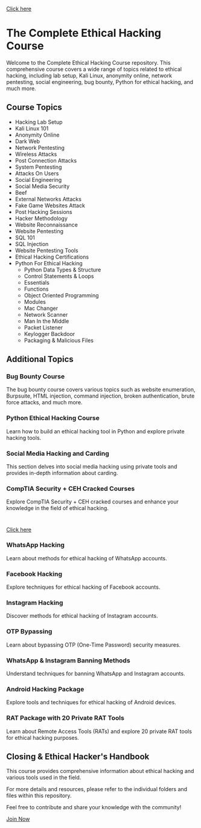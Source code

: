 [Click here](https://wa.me/916235369260)
# The Complete Ethical Hacking Course

Welcome to the Complete Ethical Hacking Course repository. This comprehensive course covers a wide range of topics related to ethical hacking, including lab setup, Kali Linux, anonymity online, network pentesting, social engineering, bug bounty, Python for ethical hacking, and much more.

## Course Topics

- Hacking Lab Setup
- Kali Linux 101
- Anonymity Online
- Dark Web
- Network Pentesting
- Wireless Attacks
- Post Connection Attacks
- System Pentesting
- Attacks On Users
- Social Engineering
- Social Media Security
- Beef
- External Networks Attacks
- Fake Game Websites Attack
- Post Hacking Sessions
- Hacker Methodology
- Website Reconnaissance
- Website Pentesting
- SQL 101
- SQL Injection
- Website Pentesting Tools
- Ethical Hacking Certifications
- Python For Ethical Hacking
  - Python Data Types & Structure
  - Control Statements & Loops
  - Essentials
  - Functions
  - Object Oriented Programming
  - Modules
  - Mac Changer
  - Network Scanner
  - Man In the Middle
  - Packet Listener
  - Keylogger Backdoor
  - Packaging & Malicious Files

## Additional Topics

### Bug Bounty Course

The bug bounty course covers various topics such as website enumeration, Burpsuite, HTML injection, command injection, broken authentication, brute force attacks, and much more.

### Python Ethical Hacking Course

Learn how to build an ethical hacking tool in Python and explore private hacking tools.

### Social Media Hacking and Carding

This section delves into social media hacking using private tools and provides in-depth information about carding.

### CompTIA Security + CEH Cracked Courses

Explore CompTIA Security + CEH cracked courses and enhance your knowledge in the field of ethical hacking.
#
[Click here](https://wa.me/916235369260)
### WhatsApp Hacking

Learn about methods for ethical hacking of WhatsApp accounts.

### Facebook Hacking

Explore techniques for ethical hacking of Facebook accounts.

### Instagram Hacking

Discover methods for ethical hacking of Instagram accounts.

### OTP Bypassing

Learn about bypassing OTP (One-Time Password) security measures.

### WhatsApp & Instagram Banning Methods

Understand techniques for banning WhatsApp and Instagram accounts.

### Android Hacking Package

Explore tools and techniques for ethical hacking of Android devices.

### RAT Package with 20 Private RAT Tools

Learn about Remote Access Tools (RATs) and explore 20 private RAT tools for ethical hacking purposes.

## Closing & Ethical Hacker's Handbook

This course provides comprehensive information about ethical hacking and various tools used in the field.

For more details and resources, please refer to the individual folders and files within this repository.

Feel free to contribute and share your knowledge with the community!

[Join Now](https://wa.me/916235369260)
